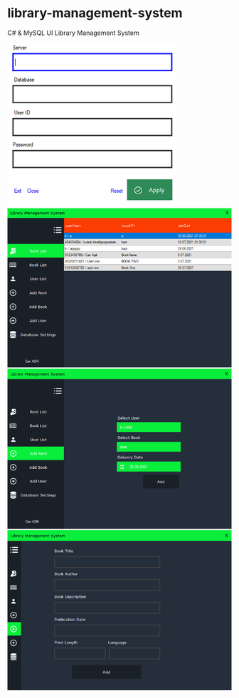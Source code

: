 # library-management-system

C# & MySQL UI Library Management System


![](Assets/a.png)
![](Assets/b.png)
![](Assets/c.png)
![](Assets/d.png)

